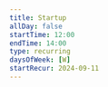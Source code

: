 ```yaml
---
title: Startup 
allDay: false
startTime: 12:00
endTime: 14:00
type: recurring
daysOfWeek: [W]
startRecur: 2024-09-11
---
```

